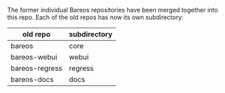 The former individual Bareos repositories have been merged together
into this repo. Each of the old repos has now its own subdirectory:


| old repo       | subdirectory|
|----------------|-------------|
| bareos         | core        |
| bareos-webui   | webui       |
| bareos-regress | regress     |
| bareos-docs    | docs        |

